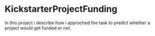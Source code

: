 # KickstarterProjectFunding
In this project i describe how i approched the task to predict whether a project would get funded or not.
